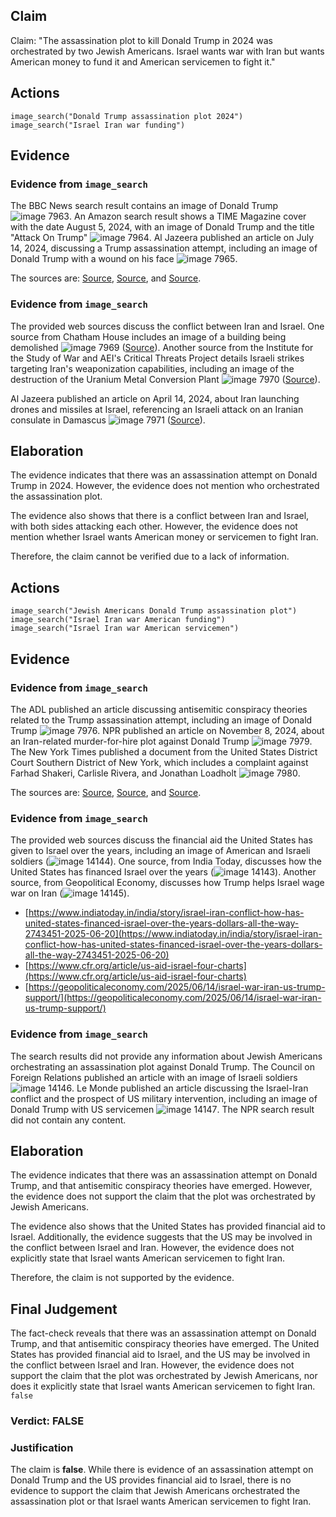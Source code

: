 ## Claim
Claim: "The assassination plot to kill Donald Trump in 2024 was orchestrated by two Jewish Americans. Israel wants war with Iran but wants American money to fund it and American servicemen to fight it."

## Actions
```
image_search("Donald Trump assassination plot 2024")
image_search("Israel Iran war funding")
```

## Evidence
### Evidence from `image_search`
The BBC News search result contains an image of Donald Trump ![image 7963](media/2025-08-29_22-15-1756505756-775381.jpg). An Amazon search result shows a TIME Magazine cover with the date August 5, 2024, with an image of Donald Trump and the title "Attack On Trump" ![image 7964](media/2025-08-29_22-15-1756505756-916422.jpg). Al Jazeera published an article on July 14, 2024, discussing a Trump assassination attempt, including an image of Donald Trump with a wound on his face ![image 7965](media/2025-08-29_22-15-1756505757-184526.jpg).

The sources are: [Source](https://www.bbc.com/news/articles/cd172rp02e0o), [Source](https://www.amazon.com/TIME-Magazine-Assassination-Pennsylvania-Republican/dp/B0DB6K7F64), and [Source](https://www.aljazeera.com/opinions/2024/7/14/the-trump-assassination-attempt-a-race-reset-and-more-polarisation).


### Evidence from `image_search`
The provided web sources discuss the conflict between Iran and Israel. One source from Chatham House includes an image of a building being demolished ![image 7969](media/2025-08-29_22-16-1756505766-166438.jpg) ([Source](https://www.chathamhouse.org/2025/06/iran-israel-conflict-iran-has-run-out-good-options)). Another source from the Institute for the Study of War and AEI's Critical Threats Project details Israeli strikes targeting Iran's weaponization capabilities, including an image of the destruction of the Uranium Metal Conversion Plant ![image 7970](media/2025-08-29_22-16-1756505766-549687.jpg) ([Source](https://www.understandingwar.org/backgrounder/iran-update-june-28-2025)).

Al Jazeera published an article on April 14, 2024, about Iran launching drones and missiles at Israel, referencing an Israeli attack on an Iranian consulate in Damascus ![image 7971](media/2025-08-29_22-16-1756505766-867479.jpg) ([Source](https://www.aljazeera.com/news/2024/4/15/us-will-not-take-part-in-any-israeli-retaliatory-action-against-iran)).


## Elaboration
The evidence indicates that there was an assassination attempt on Donald Trump in 2024. However, the evidence does not mention who orchestrated the assassination plot.

The evidence also shows that there is a conflict between Iran and Israel, with both sides attacking each other. However, the evidence does not mention whether Israel wants American money or servicemen to fight Iran.

Therefore, the claim cannot be verified due to a lack of information.


## Actions
```
image_search("Jewish Americans Donald Trump assassination plot")
image_search("Israel Iran war American funding")
image_search("Israel Iran war American servicemen")
```

## Evidence
### Evidence from `image_search`
The ADL published an article discussing antisemitic conspiracy theories related to the Trump assassination attempt, including an image of Donald Trump ![image 7976](media/2025-08-29_22-16-1756505784-626446.jpg). NPR published an article on November 8, 2024, about an Iran-related murder-for-hire plot against Donald Trump ![image 7979](media/2025-08-29_22-16-1756505786-810055.jpg). The New York Times published a document from the United States District Court Southern District of New York, which includes a complaint against Farhad Shakeri, Carlisle Rivera, and Jonathan Loadholt ![image 7980](media/2025-08-29_22-16-1756505787-271759.jpg).

The sources are: [Source](https://www.adl.org/resources/article/trump-assassination-attempt-sparks-antisemitic-conspiracy-theories-and-violent), [Source](https://www.npr.org/2024/11/08/nx-s1-5184549/iran-donald-trump-murder-for-hire-plot-justice-department), and [Source](https://www.nytimes.com/interactive/2024/11/08/nyregion/us-v-shakeri-et-al-complaint.html).


### Evidence from `image_search`
The provided web sources discuss the financial aid the United States has given to Israel over the years, including an image of American and Israeli soldiers (![image 14144](media/2025-09-01_09-07-1756717679-659178.jpg)). One source, from India Today, discusses how the United States has financed Israel over the years (![image 14143](media/2025-09-01_09-07-1756717679-307536.jpg)). Another source, from Geopolitical Economy, discusses how Trump helps Israel wage war on Iran (![image 14145](media/2025-09-01_09-07-1756717679-794936.jpg)).

*   [https://www.indiatoday.in/india/story/israel-iran-conflict-how-has-united-states-financed-israel-over-the-years-dollars-all-the-way-2743451-2025-06-20](https://www.indiatoday.in/india/story/israel-iran-conflict-how-has-united-states-financed-israel-over-the-years-dollars-all-the-way-2743451-2025-06-20)
*   [https://www.cfr.org/article/us-aid-israel-four-charts](https://www.cfr.org/article/us-aid-israel-four-charts)
*   [https://geopoliticaleconomy.com/2025/06/14/israel-war-iran-us-trump-support/](https://geopoliticaleconomy.com/2025/06/14/israel-war-iran-us-trump-support/)


### Evidence from `image_search`
The search results did not provide any information about Jewish Americans orchestrating an assassination plot against Donald Trump. The Council on Foreign Relations published an article with an image of Israeli soldiers ![image 14146](media/2025-09-01_09-08-1756717693-747204.jpg). Le Monde published an article discussing the Israel-Iran conflict and the prospect of US military intervention, including an image of Donald Trump with US servicemen ![image 14147](media/2025-09-01_09-08-1756717693-938712.jpg). The NPR search result did not contain any content.


## Elaboration
The evidence indicates that there was an assassination attempt on Donald Trump, and that antisemitic conspiracy theories have emerged. However, the evidence does not support the claim that the plot was orchestrated by Jewish Americans.

The evidence also shows that the United States has provided financial aid to Israel. Additionally, the evidence suggests that the US may be involved in the conflict between Israel and Iran. However, the evidence does not explicitly state that Israel wants American servicemen to fight Iran.

Therefore, the claim is not supported by the evidence.


## Final Judgement
The fact-check reveals that there was an assassination attempt on Donald Trump, and that antisemitic conspiracy theories have emerged. The United States has provided financial aid to Israel, and the US may be involved in the conflict between Israel and Iran. However, the evidence does not support the claim that the plot was orchestrated by Jewish Americans, nor does it explicitly state that Israel wants American servicemen to fight Iran. `false`

### Verdict: FALSE

### Justification
The claim is **false**. While there is evidence of an assassination attempt on Donald Trump and the US provides financial aid to Israel, there is no evidence to support the claim that Jewish Americans orchestrated the assassination plot or that Israel wants American servicemen to fight Iran.
